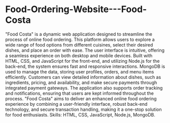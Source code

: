 # Food-Ordering-Website---Food-Costa
"Food Costa" is a dynamic web application designed to streamline the process of online food ordering. This platform allows users to explore a wide range of food options from different cuisines, select their desired dishes, and place an order with ease. The user interface is intuitive, offering a seamless experience on both desktop and mobile devices. Built with HTML, CSS, and JavaScript for the front-end, and utilizing Node.js for the back-end, the system ensures fast and responsive interactions. MongoDB is used to manage the data, storing user profiles, orders, and menu items efficiently. Customers can view detailed information about dishes, such as ingredients, pricing, and availability, and make secure payments through integrated payment gateways. The application also supports order tracking and notifications, ensuring that users are kept informed throughout the process. "Food Costa" aims to deliver an enhanced online food ordering experience by combining a user-friendly interface, robust back-end technology, and secure transaction handling, making it a one-stop solution for food enthusiasts.
Skills: HTML, CSS, JavaScript, Node.js, MongoDB.

